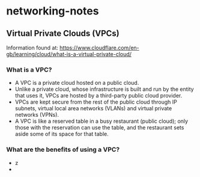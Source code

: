 # networking-notes

## Virtual Private Clouds (VPCs)
Information found at: https://www.cloudflare.com/en-gb/learning/cloud/what-is-a-virtual-private-cloud/

### What is a VPC?
- A VPC is a private cloud hosted on a public cloud.
- Unlike a private cloud, whose infrastructure is built and run by the entity that uses it, VPCs are hosted by a third-party public cloud provider.
- VPCs are kept secure from the rest of the public cloud through IP subnets, virtual local area networks (VLANs) and virtual private networks (VPNs).
- A VPC is like a reserved table in a busy restaurant (public cloud); only those with the reservation can use the table, and the restaurant sets aside some of its space for that table.

### What are the benefits of using a VPC?
- z
- 



